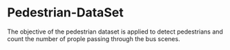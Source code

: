 # Pedestrian-DataSet
The objective of the pedestrian dataset is applied to detect pedestrians and count the number of prople passing through the bus scenes. 
